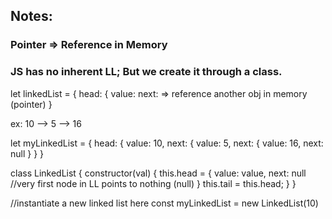 ## Notes:

### Pointer => Reference in Memory

### JS has no inherent LL; But we create it through a class.

let linkedList = {
  head: {
    value: 
    next: => reference another obj in memory (pointer)
}

ex:
10 --> 5 --> 16

let myLinkedList = {
  head: {
    value: 10,
    next: {
      value: 5,
      next: {
        value: 16,
        next: null
      }
    }
}

class LinkedList {
  constructor(val) {
    this.head = {
      value: value,
      next: null
      //very first node in LL points to nothing (null)
    }
    this.tail = this.head;
  }
}

//instantiate a new linked list here
const myLinkedList = new LinkedList(10)

